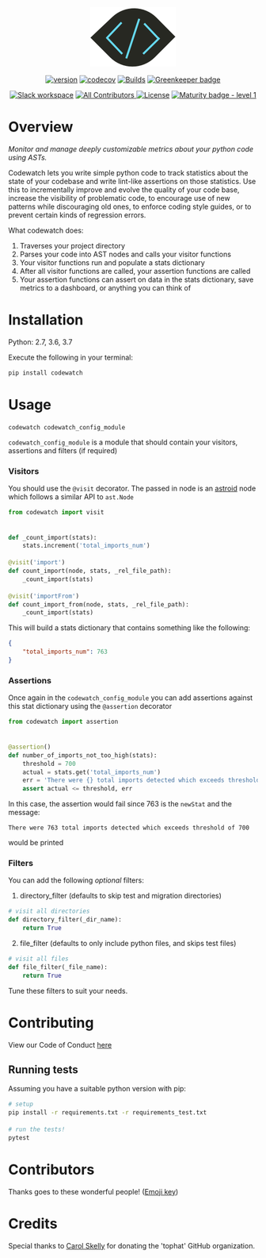 <div align="center">
<a href="https://github.com/tophat/codewatch">
<img src="website/static/img/codewatch@2x.png"/>
</a>

[![version](https://img.shields.io/pypi/v/codewatch.svg)](https://pypi.org/project/codewatch/)
[![codecov](https://codecov.io/gh/tophat/codewatch/branch/master/graph/badge.svg)](https://codecov.io/gh/tophat/codewatch)
[![Builds](https://img.shields.io/circleci/project/github/tophat/codewatch/master.svg)](https://circleci.com/gh/tophat/codewatch)
[![Greenkeeper badge](https://badges.greenkeeper.io/tophat/codewatch.svg)](https://greenkeeper.io/)
<br />

[![Slack workspace](https://slackinvite.dev.tophat.com/badge.svg)](https://opensource.tophat.com/slack)
<a href="#contributors">
    <img alt="All Contributors" src="https://img.shields.io/badge/all_contributors-10-orange.svg?style=flat-square"/>
</a>
[![License](https://img.shields.io/badge/License-Apache%202.0-blue.svg)](https://opensource.org/licenses/Apache-2.0)
[![Maturity badge - level 1](https://img.shields.io/badge/Maturity-Level%201%20--%20New%20Project-yellow.svg)](https://github.com/tophat/getting-started/blob/master/scorecard.md)

</div>

# Overview

_Monitor and manage deeply customizable metrics about your python code using ASTs._

Codewatch lets you write simple python code to track statistics about the state of your codebase and write lint-like assertions on those statistics. Use this to incrementally improve and evolve the quality of your code base, increase the visibility of problematic code, to encourage use of new patterns while discouraging old ones, to enforce coding style guides, or to prevent certain kinds of regression errors.

What codewatch does:
1. Traverses your project directory
2. Parses your code into AST nodes and calls your visitor functions
3. Your visitor functions run and populate a stats dictionary
4. After all visitor functions are called, your assertion functions are called
5. Your assertion functions can assert on data in the stats dictionary, save metrics to a dashboard, or anything you can think of

# Installation
Python: 2.7, 3.6, 3.7

Execute the following in your terminal:

```bash
pip install codewatch
```

# Usage

`codewatch codewatch_config_module`

`codewatch_config_module` is a module that should contain your visitors, assertions and filters (if required)

### Visitors
You should use the `@visit` decorator.
The passed in node is an [astroid](https://astroid.readthedocs.io/en/latest/) node which follows a similar API to `ast.Node`

```python
from codewatch import visit


def _count_import(stats):
    stats.increment('total_imports_num')

@visit('import')
def count_import(node, stats, _rel_file_path):
    _count_import(stats)

@visit('importFrom')
def count_import_from(node, stats, _rel_file_path):
    _count_import(stats)
```

This will build a stats dictionary that contains something like the following:

```json
{
    "total_imports_num": 763
}
```

### Assertions
Once again in the `codewatch_config_module` you can add assertions against this stat dictionary using the `@assertion` decorator

```python
from codewatch import assertion


@assertion()
def number_of_imports_not_too_high(stats):
    threshold = 700
    actual = stats.get('total_imports_num')
    err = 'There were {} total imports detected which exceeds threshold of {}'.format(actual, threshold)
    assert actual <= threshold, err
```

In this case, the assertion would fail since 763 is the `newStat` and the message:

```
There were 763 total imports detected which exceeds threshold of 700
```

would be printed

### Filters
You can add the following *optional* filters:

1. directory_filter (defaults to skip test and migration directories)

```python
# visit all directories
def directory_filter(_dir_name):
    return True
```

2. file_filter (defaults to only include python files, and skips test files)
```python
# visit all files
def file_filter(_file_name):
    return True
```

Tune these filters to suit your needs.


# Contributing
View our Code of Conduct [here](https://github.com/tophat/getting-started/blob/master/code-of-conduct.md)

## Running tests
Assuming you have a suitable python version with pip:

```bash
# setup
pip install -r requirements.txt -r requirements_test.txt

# run the tests!
pytest
```

# Contributors

Thanks goes to these wonderful people! ([Emoji key](https://github.com/kentcdodds/all-contributors#emoji-key))

<!-- ALL-CONTRIBUTORS-LIST: START - Do not remove or modify this section -->
<!-- ALL-CONTRIBUTORS-LIST:END -->

# Credits

Special thanks to [Carol Skelly](https://github.com/iatek) for donating the 'tophat' GitHub organization.
